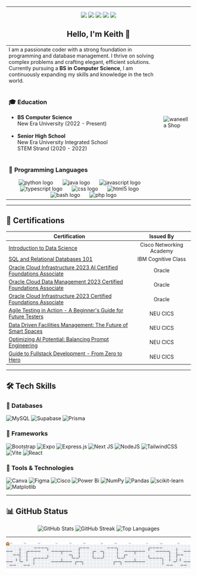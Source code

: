 
---
<p align="center">
  <a href="mailto:mercadojohnkeith21@gmail.com"><img src="https://img.shields.io/badge/Email-D14836?style=for-the-badge&logo=gmail&logoColor=white"/></a>  
  <a href="https://github.com/KeithMercado"><img src="https://img.shields.io/badge/GitHub-100000?style=for-the-badge&logo=github&logoColor=white"/></a>  
  <a href="https://www.facebook.com/johnkeith.supanmercado/"><img src="https://img.shields.io/badge/Facebook-1877F2?style=for-the-badge&logo=facebook&logoColor=white"/></a>  
  <a href="https://www.instagram.com/keithmrcdo/"><img src="https://img.shields.io/badge/Instagram-E4405F?style=for-the-badge&logo=instagram&logoColor=white"/></a>
  <a href="https://www.linkedin.com/in/john-keith-mercado-63a051382/"><img src="https://img.shields.io/badge/LinkedIn-0A66C2?style=for-the-badge&logo=linkedin&logoColor=white"/></a>
</p>

<h2 align="center">Hello, I'm Keith 👋</h2>


<table>
  <tr>
    <td>
      I am a passionate coder with a strong foundation in programming and database management. 
      I thrive on solving complex problems and crafting elegant, efficient solutions. 
      Currently pursuing a <b>BS in Computer Science</b>, I am continuously expanding my 
      skills and knowledge in the tech world.
      <br><br>
      <h3>🎓 Education</h3>
      <ul>
        <li><b>BS Computer Science</b><br>
        New Era University (2022 - Present)</li><br>
        <li><b>Senior High School</b><br>
        New Era University Integrated School<br>
        STEM Strand (2020 - 2022)</li>
        <br>
      </ul>
      <h3>🚀 Programming Languages</h3>
      <div align="center">
        <img src="https://skillicons.dev/icons?i=py" height="45" alt="python logo"  />
        <img width="18" />
        <img src="https://skillicons.dev/icons?i=java" height="45" alt="java logo"  />
        <img width="18" />
        <img src="https://skillicons.dev/icons?i=js" height="45" alt="javascript logo"  />
        <img width="18" />
        <img src="https://skillicons.dev/icons?i=ts" height="45" alt="typescript logo"  />
        <img width="18" />
        <img src="https://cdn.jsdelivr.net/gh/devicons/devicon/icons/css3/css3-original.svg" height="45" alt="css logo"  />
        <img width="18" />
        <img src="https://cdn.jsdelivr.net/gh/devicons/devicon/icons/html5/html5-original.svg" height="45" alt="html5 logo"  />
        <img width="18" />
        <img src="https://cdn.jsdelivr.net/gh/devicons/devicon/icons/bash/bash-original.svg" height="45" alt="bash logo"  />
        <img width="18" />
        <img src="https://cdn.jsdelivr.net/gh/devicons/devicon/icons/php/php-original.svg" height="45" alt="php logo"  />
      </div>
    </td>
    <td>
      <img src="https://github.com/user-attachments/assets/bd418721-9ad6-4211-a19f-9a1bbb6081f3" alt="waneella Shop" width="350"/>
    </td>
  </tr>
</table>

---

## 📜 Certifications  

<div align="center">
  
| Certification | Issued By |
|---------------|:---------:|
| [Introduction to Data Science](https://www.netacad.com/certificates?issuanceId=27704d51-1a7d-46d5-aee2-b1e4862ffd91) | Cisco Networking Academy |
| [SQL and Relational Databases 101](https://courses.cognitiveclass.ai/certificates/359e25539b534b0db24cd3157741affb) | IBM Cognitive Class |
| [Oracle Cloud Infrastructure 2023 AI Certified Foundations Associate](https://catalog-education.oracle.com/pls/certview/sharebadge?id=88D786D50DB377B0E2EFA315A73303C40BCFDEA63103537603A08BAB6EFE37AF) | Oracle |
| [Oracle Cloud Data Management 2023 Certified Foundations Associate](https://catalog-education.oracle.com/pls/certview/sharebadge?id=C6525463F712BB540E7EF900777E2DECC98ABFF349FB4843E7ECCDF12CC82547) | Oracle |
| [Oracle Cloud Infrastructure 2023 Certified Foundations Associate](https://catalog-education.oracle.com/pls/certview/sharebadge?id=175CA23D6A2350CF2482BD9EB7009293C10802D341BB0361F983F7859F0C46FA) | Oracle |
| [Agile Testing in Action - A Beginner's Guide for Future Testers](https://drive.google.com/file/d/1JsyGWAhbutTOa-wrPUx-oisD525kWAvz/view?usp=sharing) | NEU CICS |
| [Data Driven Facilities Management: The Future of Smart Spaces](https://drive.google.com/file/d/1VeoGGuVvLivP0ssG512U-1-PIub7rIsQ/view?usp=sharing) | NEU CICS |
| [Optimizing AI Potential: Balancing Prompt Engineering](https://drive.google.com/file/d/16hIxDM3IRqjDilKc_o7lbJThEbQWxI8a/view?usp=sharing) | NEU CICS |
| [Guide to Fullstack Development - From Zero to Hero](https://drive.google.com/file/d/1iMmBI9DCf5ph5stchA1i75OWqZC_p3l_/view?usp=sharing) | NEU CICS |

</div>

---

## 🛠️ Tech Skills  

### 🔹 Databases  
![MySQL](https://img.shields.io/badge/mysql-4479A1.svg?style=for-the-badge&logo=mysql&logoColor=white) ![Supabase](https://img.shields.io/badge/Supabase-3ECF8E?style=for-the-badge&logo=supabase&logoColor=white) ![Prisma](https://img.shields.io/badge/Prisma-3982CE?style=for-the-badge&logo=Prisma&logoColor=white) 

### 🔹 Frameworks  
![Bootstrap](https://img.shields.io/badge/bootstrap-%238511FA.svg?style=for-the-badge&logo=bootstrap&logoColor=white) ![Expo](https://img.shields.io/badge/expo-1C1E24?style=for-the-badge&logo=expo&logoColor=#D04A37) ![Express.js](https://img.shields.io/badge/express.js-%23404d59.svg?style=for-the-badge&logo=express&logoColor=%2361DAFB) ![Next JS](https://img.shields.io/badge/Next-black?style=for-the-badge&logo=next.js&logoColor=white) ![NodeJS](https://img.shields.io/badge/node.js-6DA55F?style=for-the-badge&logo=node.js&logoColor=white) ![TailwindCSS](https://img.shields.io/badge/tailwindcss-%2338B2AC.svg?style=for-the-badge&logo=tailwind-css&logoColor=white) ![Vite](https://img.shields.io/badge/vite-%23646CFF.svg?style=for-the-badge&logo=vite&logoColor=white) ![React](https://img.shields.io/badge/react-%2320232a.svg?style=for-the-badge&logo=react&logoColor=%2361DAFB)

### 🔹 Tools & Technologies  
![Canva](https://img.shields.io/badge/Canva-%2300C4CC.svg?style=for-the-badge&logo=Canva&logoColor=white) ![Figma](https://img.shields.io/badge/figma-%23F24E1E.svg?style=for-the-badge&logo=figma&logoColor=white) ![Cisco](https://img.shields.io/badge/cisco-%23049fd9.svg?style=for-the-badge&logo=cisco&logoColor=black) ![Power Bi](https://img.shields.io/badge/power_bi-F2C811?style=for-the-badge&logo=powerbi&logoColor=black) ![NumPy](https://img.shields.io/badge/numpy-%23013243.svg?style=for-the-badge&logo=numpy&logoColor=white) ![Pandas](https://img.shields.io/badge/pandas-%23150458.svg?style=for-the-badge&logo=pandas&logoColor=white) ![scikit-learn](https://img.shields.io/badge/scikit--learn-%23F7931E.svg?style=for-the-badge&logo=scikit-learn&logoColor=white) ![Matplotlib](https://img.shields.io/badge/Matplotlib-%23ffffff.svg?style=for-the-badge&logo=Matplotlib&logoColor=black) 

---

## 📊 GitHub Status

<p align="center">
  <img src="https://github-readme-stats.vercel.app/api?username=KeithMercado&show_icons=true&theme=blue_navy" alt="GitHub Stats" width="400"/>  
  <img src="https://github-readme-streak-stats.herokuapp.com/?user=KeithMercado&theme=blue_navy" alt="GitHub Streak" width="425"/>  
  <img src="https://github-readme-stats.vercel.app/api/top-langs/?username=KeithMercado&layout=compact&theme=blue_navy" alt="Top Languages" width="350"/>  
</p>


---

<picture>
  <source media="(prefers-color-scheme: dark)" srcset="https://raw.githubusercontent.com/KeithMercado/KeithMercado/output/pacman-contribution-graph-dark.svg">
  <source media="(prefers-color-scheme: light)" srcset="https://raw.githubusercontent.com/KeithMercado/KeithMercado/output/pacman-contribution-graph.svg">
  <img alt="pacman contribution graph" src="https://raw.githubusercontent.com/KeithMercado/KeithMercado/output/pacman-contribution-graph.svg">
</picture>

